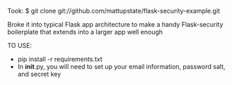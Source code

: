 Took:
    $ git clone git://github.com/mattupstate/flask-security-example.git

Broke it into typical Flask app architecture to make a handy Flask-security boilerplate that extends into a larger app well enough

TO USE:
 - pip install -r requirements.txt
 - In __init__.py, you will need to set up your email information, password salt, and secret key


